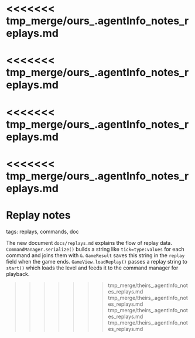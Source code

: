 <<<<<<< tmp_merge/ours_.agentInfo_notes_replays.md
=======
<<<<<<< tmp_merge/ours_.agentInfo_notes_replays.md
=======
<<<<<<< tmp_merge/ours_.agentInfo_notes_replays.md
=======
<<<<<<< tmp_merge/ours_.agentInfo_notes_replays.md
=======
# Replay notes

tags: replays, commands, doc

The new document `docs/replays.md` explains the flow of replay data.
`CommandManager.serialize()` builds a string like `tick=type:values` for
each command and joins them with `&`. `GameResult` saves this string in
the `replay` field when the game ends. `GameView.loadReplay()` passes a
replay string to `start()` which loads the level and feeds it to the
command manager for playback.
>>>>>>> tmp_merge/theirs_.agentInfo_notes_replays.md
>>>>>>> tmp_merge/theirs_.agentInfo_notes_replays.md
>>>>>>> tmp_merge/theirs_.agentInfo_notes_replays.md
>>>>>>> tmp_merge/theirs_.agentInfo_notes_replays.md
